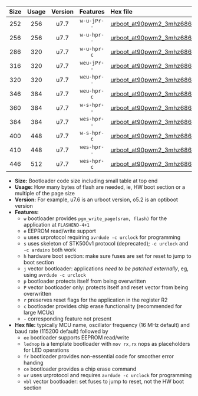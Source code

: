 |Size|Usage|Version|Features|Hex file|
|:-:|:-:|:-:|:-:|:--|
|252|256|u7.7|`w-u-jPr--`|[urboot_at90pwm2_3mhz6864_38400bps_lednop_ur_vbl.hex](https://raw.githubusercontent.com/stefanrueger/urboot.hex/main/mcus/at90pwm2/fcpu_3mhz6864/38400_bps/urboot_at90pwm2_3mhz6864_38400bps_lednop_ur_vbl.hex)|
|256|256|u7.7|`w-u-hpr--`|[urboot_at90pwm2_3mhz6864_38400bps_lednop_fr_ur.hex](https://raw.githubusercontent.com/stefanrueger/urboot.hex/main/mcus/at90pwm2/fcpu_3mhz6864/38400_bps/urboot_at90pwm2_3mhz6864_38400bps_lednop_fr_ur.hex)|
|286|320|u7.7|`w-u-hpr-c`|[urboot_at90pwm2_3mhz6864_38400bps_lednop_fr_ce_ur.hex](https://raw.githubusercontent.com/stefanrueger/urboot.hex/main/mcus/at90pwm2/fcpu_3mhz6864/38400_bps/urboot_at90pwm2_3mhz6864_38400bps_lednop_fr_ce_ur.hex)|
|316|320|u7.7|`weu-jPr--`|[urboot_at90pwm2_3mhz6864_38400bps_ee_lednop_ur_vbl.hex](https://raw.githubusercontent.com/stefanrueger/urboot.hex/main/mcus/at90pwm2/fcpu_3mhz6864/38400_bps/urboot_at90pwm2_3mhz6864_38400bps_ee_lednop_ur_vbl.hex)|
|320|320|u7.7|`weu-hpr--`|[urboot_at90pwm2_3mhz6864_38400bps_ee_lednop_fr_ur.hex](https://raw.githubusercontent.com/stefanrueger/urboot.hex/main/mcus/at90pwm2/fcpu_3mhz6864/38400_bps/urboot_at90pwm2_3mhz6864_38400bps_ee_lednop_fr_ur.hex)|
|346|384|u7.7|`weu-hpr-c`|[urboot_at90pwm2_3mhz6864_38400bps_ee_lednop_fr_ce_ur.hex](https://raw.githubusercontent.com/stefanrueger/urboot.hex/main/mcus/at90pwm2/fcpu_3mhz6864/38400_bps/urboot_at90pwm2_3mhz6864_38400bps_ee_lednop_fr_ce_ur.hex)|
|360|384|u7.7|`w-s-hpr--`|[urboot_at90pwm2_3mhz6864_38400bps_lednop_fr.hex](https://raw.githubusercontent.com/stefanrueger/urboot.hex/main/mcus/at90pwm2/fcpu_3mhz6864/38400_bps/urboot_at90pwm2_3mhz6864_38400bps_lednop_fr.hex)|
|384|384|u7.7|`wes-hpr--`|[urboot_at90pwm2_3mhz6864_38400bps_ee.hex](https://raw.githubusercontent.com/stefanrueger/urboot.hex/main/mcus/at90pwm2/fcpu_3mhz6864/38400_bps/urboot_at90pwm2_3mhz6864_38400bps_ee.hex)|
|400|448|u7.7|`w-s-hpr-c`|[urboot_at90pwm2_3mhz6864_38400bps_lednop_fr_ce.hex](https://raw.githubusercontent.com/stefanrueger/urboot.hex/main/mcus/at90pwm2/fcpu_3mhz6864/38400_bps/urboot_at90pwm2_3mhz6864_38400bps_lednop_fr_ce.hex)|
|410|448|u7.7|`wes-hpr--`|[urboot_at90pwm2_3mhz6864_38400bps_ee_lednop_fr.hex](https://raw.githubusercontent.com/stefanrueger/urboot.hex/main/mcus/at90pwm2/fcpu_3mhz6864/38400_bps/urboot_at90pwm2_3mhz6864_38400bps_ee_lednop_fr.hex)|
|446|512|u7.7|`wes-hpr-c`|[urboot_at90pwm2_3mhz6864_38400bps_ee_lednop_fr_ce.hex](https://raw.githubusercontent.com/stefanrueger/urboot.hex/main/mcus/at90pwm2/fcpu_3mhz6864/38400_bps/urboot_at90pwm2_3mhz6864_38400bps_ee_lednop_fr_ce.hex)|

- **Size:** Bootloader code size including small table at top end
- **Usage:** How many bytes of flash are needed, ie, HW boot section or a multiple of the page size
- **Version:** For example, u7.6 is an urboot version, o5.2 is an optiboot version
- **Features:**
  + `w` bootloader provides `pgm_write_page(sram, flash)` for the application at `FLASHEND-4+1`
  + `e` EEPROM read/write support
  + `u` uses urprotocol requiring `avrdude -c urclock` for programming
  + `s` uses skeleton of STK500v1 protocol (deprecated); `-c urclock` and `-c arduino` both work
  + `h` hardware boot section: make sure fuses are set for reset to jump to boot section
  + `j` vector bootloader: applications *need to be patched externally*, eg, using `avrdude -c urclock`
  + `p` bootloader protects itself from being overwritten
  + `P` vector bootloader only: protects itself and reset vector from being overwritten
  + `r` preserves reset flags for the application in the register R2
  + `c` bootloader provides chip erase functionality (recommended for large MCUs)
  + `-` corresponding feature not present
- **Hex file:** typically MCU name, oscillator frequency (16 MHz default) and baud rate (115200 default) followed by
  + `ee` bootloader supports EEPROM read/write
  + `lednop` is a template bootloader with `mov rx,rx` nops as placeholders for LED operations
  + `fr` bootloader provides non-essential code for smoother error handing
  + `ce` bootloader provides a chip erase command
  + `ur` uses urprotocol and requires `avrdude -c urclock` for programming
  + `vbl` vector bootloader: set fuses to jump to reset, not the HW boot section
